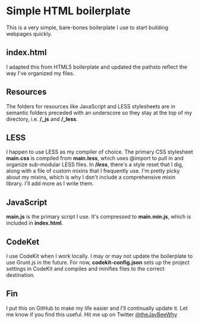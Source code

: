 # Simple HTML boilerplate
This is a very simple, bare-bones boilerplate I use to start building webpages quickly.

## index.html
I adapted this from HTML5 boilerplate and updated the pathsto reflect the way I've organized my files.

## Resources
The folders for resources like JavaScript and LESS stylesheets are in semantic folders preceded with an underscore so they stay at the top of my directory, i.e. **/_js** and **/_less**.

## LESS
I happen to use LESS as my compiler of choice. The primary CSS stylesheet **main.css** is compiled from **main.less**, which uses @import to pull in and organize sub-modular LESS files. In **/_less_**, there's a style reset that I dig, along with a file of custom mixins that I frequently use. I'm pretty picky about my mixins, which is why I don't include a comprehensive mixin library. I'll add more as I write them.

## JavaScript
**main.js** is the primary script I use. It's compressed to **main.min.js**, which is included in **index.html**.

## CodeKet
I use CodeKit when I work locally. I may or may not update the boilerplate to use Grunt.js in the future. For now, **codekit-config.json** sets up the project settings in CodeKit and compiles and minifies files to the correct destination.

## Fin
I put this on GitHub to make my life easier and I'll continually update it. Let me know if you find this useful. Hit me up on Twitter [@theJayBeeWhy](http://twitter.com/theJayBeeWhy)